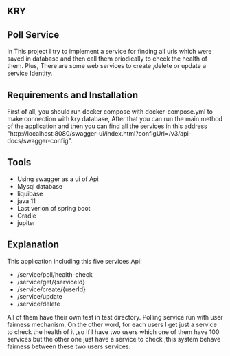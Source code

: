 KRY
--------------------

Poll Service
---------------------
In This project I try to implement a service for finding all urls which were saved in database and then call them priodically to check the health of them. Plus, There are some web services to create ,delete or update a service Identity.

Requirements and Installation
-----------------------------
First of all, you should run docker compose with docker-compose.yml to make connection with kry database, After that you can run the main method of the application
and then you can find all the services in this address "http://localhost:8080/swagger-ui/index.html?configUrl=/v3/api-docs/swagger-config".

Tools
-----------------------------
- Using swagger as a ui of Api
- Mysql database
- liquibase
- java 11
- Last verion of spring boot
- Gradle
- jupiter

Explanation
-----------------------------
This application including this five services Api:
 - /service/poll/health-check
 - /service/get/{serviceId}
 - /service/create/{userId}
 - /service/update
 - /service/delete

All of them have their own test in test directory. Polling service run with user fairness mechanism, On the other word, for each users I get just a service to check the health of it ,so if I have two users which one of them have 100 services but the other one just have a service to check ,this system behave fairness between these two users services.  
